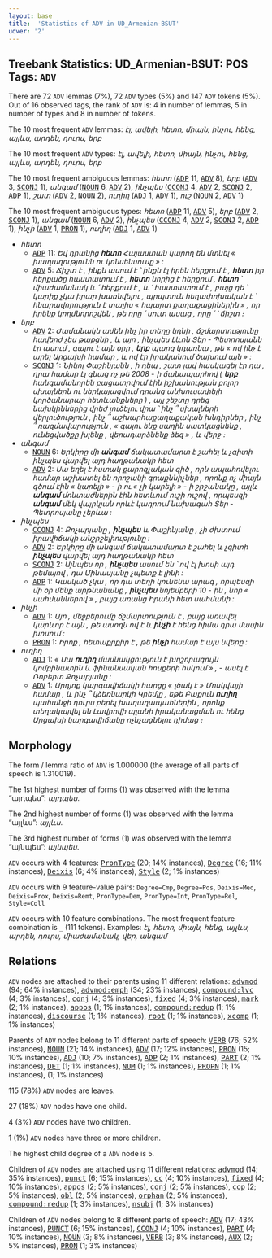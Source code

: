 ```yaml
---
layout: base
title:  'Statistics of ADV in UD_Armenian-BSUT'
udver: '2'
---
```


## Treebank Statistics: UD_Armenian-BSUT: POS Tags: `ADV`

There are 72 `ADV` lemmas (7%), 72 `ADV` types (5%) and 147 `ADV` tokens (5%).
Out of 16 observed tags, the rank of `ADV` is: 4 in number of lemmas, 5 in number of types and 8 in number of tokens.

The 10 most frequent `ADV` lemmas: <em>էլ, ավելի, հետո, միայն, ինչու, հենց, այլևս, արդեն, դուրս, երբ</em>

The 10 most frequent `ADV` types:  <em>էլ, ավելի, հետո, միայն, ինչու, հենց, այլևս, արդեն, դուրս, երբ</em>

The 10 most frequent ambiguous lemmas: <em>հետո</em> (<tt><a href="hy_bsut-pos-ADP.html">ADP</a></tt> 11, <tt><a href="hy_bsut-pos-ADV.html">ADV</a></tt> 8), <em>երբ</em> (<tt><a href="hy_bsut-pos-ADV.html">ADV</a></tt> 3, <tt><a href="hy_bsut-pos-SCONJ.html">SCONJ</a></tt> 1), <em>անգամ</em> (<tt><a href="hy_bsut-pos-NOUN.html">NOUN</a></tt> 6, <tt><a href="hy_bsut-pos-ADV.html">ADV</a></tt> 2), <em>ինչպես</em> (<tt><a href="hy_bsut-pos-CCONJ.html">CCONJ</a></tt> 4, <tt><a href="hy_bsut-pos-ADV.html">ADV</a></tt> 2, <tt><a href="hy_bsut-pos-SCONJ.html">SCONJ</a></tt> 2, <tt><a href="hy_bsut-pos-ADP.html">ADP</a></tt> 1), <em>շատ</em> (<tt><a href="hy_bsut-pos-ADV.html">ADV</a></tt> 2, <tt><a href="hy_bsut-pos-NOUN.html">NOUN</a></tt> 2), <em>ուղիղ</em> (<tt><a href="hy_bsut-pos-ADJ.html">ADJ</a></tt> 1, <tt><a href="hy_bsut-pos-ADV.html">ADV</a></tt> 1), <em>ուշ</em> (<tt><a href="hy_bsut-pos-NOUN.html">NOUN</a></tt> 2, <tt><a href="hy_bsut-pos-ADV.html">ADV</a></tt> 1)

The 10 most frequent ambiguous types:  <em>հետո</em> (<tt><a href="hy_bsut-pos-ADP.html">ADP</a></tt> 11, <tt><a href="hy_bsut-pos-ADV.html">ADV</a></tt> 5), <em>երբ</em> (<tt><a href="hy_bsut-pos-ADV.html">ADV</a></tt> 2, <tt><a href="hy_bsut-pos-SCONJ.html">SCONJ</a></tt> 1), <em>անգամ</em> (<tt><a href="hy_bsut-pos-NOUN.html">NOUN</a></tt> 6, <tt><a href="hy_bsut-pos-ADV.html">ADV</a></tt> 2), <em>ինչպես</em> (<tt><a href="hy_bsut-pos-CCONJ.html">CCONJ</a></tt> 4, <tt><a href="hy_bsut-pos-ADV.html">ADV</a></tt> 2, <tt><a href="hy_bsut-pos-SCONJ.html">SCONJ</a></tt> 2, <tt><a href="hy_bsut-pos-ADP.html">ADP</a></tt> 1), <em>ինչի</em> (<tt><a href="hy_bsut-pos-ADV.html">ADV</a></tt> 1, <tt><a href="hy_bsut-pos-PRON.html">PRON</a></tt> 1), <em>ուղիղ</em> (<tt><a href="hy_bsut-pos-ADJ.html">ADJ</a></tt> 1, <tt><a href="hy_bsut-pos-ADV.html">ADV</a></tt> 1)


* <em>հետո</em>
  * <tt><a href="hy_bsut-pos-ADP.html">ADP</a></tt> 11: <em>Եվ դրանից <b>հետո</b> Հայաստան կարող են մտնել « խաղաղությունն ու կոնսենսուսը » :</em>
  * <tt><a href="hy_bsut-pos-ADV.html">ADV</a></tt> 5: <em>Ճիշտ է , ինքն ասում է ՝ ինքն էլ իրեն հերքում է , <b>հետո</b> իր հերքածը հաստատում է , <b>հետո</b> նորից է հերքում , <b>հետո</b> ՝ միաժամանակ և ՛ հերքում է , և ՛ հաստատում է , բայց դե ՝ կարիք չկա իրար խառնվելու , պրպտուն հեղափոխական է ՝ հնարավորություն է տալիս « հպարտ քաղաքացիներին » , որ իրենք կողմնորոշվեն , թե որը ՛ սուտ ասաց , որը ՛ ՝ ճիշտ ։</em>
* <em>երբ</em>
  * <tt><a href="hy_bsut-pos-ADV.html">ADV</a></tt> 2: <em>Ժամանակն ամեն ինչ իր տեղը կդնի , ճշմարտությունը հավերժ չես թաքցնի , և այո , ինչպես Լևոն Տեր - Պետրոսյանն էր ասում , գալու է այն օրը , <b>երբ</b> պարզ կդառնա , թե « ով ինչ է արել Արցախի համար , և ով էր իրականում ծախում այն » :</em>
  * <tt><a href="hy_bsut-pos-SCONJ.html">SCONJ</a></tt> 1: <em>Նիկոլ Փաշինյանն , ի դեպ , շատ լավ հասկացել էր դա , դրա համար էլ գնաց ոչ թե 2008 - ի ճանապարհով ( <b>երբ</b> հանգամանորեն բացատրվում էին իշխանության բոլոր սխալներն ու ներկայացվում դրանց անխուսափելի կործանարար հետևանքները ) , այլ շեշտը դրեց նախկիններից վրեժ լուծելու վրա ՝ ինչ ՞ սխալների վերլուծություն , ինչ ՞ աշխարհաքաղաքական խնդիրներ , ինչ ՞ ռազմավարություն , « գալու ենք սաղին սատկացնենք , ունեցվածքը խլենք , վերադարձնենք ձեզ » , և վերջ ։</em>
* <em>անգամ</em>
  * <tt><a href="hy_bsut-pos-NOUN.html">NOUN</a></tt> 6: <em>Երկիրը մի <b>անգամ</b> ճակատամարտ է շահել և չգիտի ինչպես վարվել այդ հաղթանակի հետ</em>
  * <tt><a href="hy_bsut-pos-ADV.html">ADV</a></tt> 2: <em>Սա եղել է հստակ քարոզչական գիծ , որն ապահովելու համար աշխատել են որոշակի գրաքննիչներ , որոնք ոչ միայն գծում էին « կարելի » - ի ու « չի կարելի » - ի շրջանակը , այլև <b>անգամ</b> մոնտաժներին էին հետևում ուշի ուշով , որպեսզի <b>անգամ</b> մեկ վայրկյան որևէ կադրում նախագահ Տեր - Պետրոսյանը չերևա :</em>
* <em>ինչպես</em>
  * <tt><a href="hy_bsut-pos-CCONJ.html">CCONJ</a></tt> 4: <em>Քոչարյանը , <b>ինչպես</b> և Փաշինյանը , չի ժխտում իրավիճակի անշրջելիությունը :</em>
  * <tt><a href="hy_bsut-pos-ADV.html">ADV</a></tt> 2: <em>Երկիրը մի անգամ ճակատամարտ է շահել և չգիտի <b>ինչպես</b> վարվել այդ հաղթանակի հետ</em>
  * <tt><a href="hy_bsut-pos-SCONJ.html">SCONJ</a></tt> 2: <em>Այնպես որ , <b>ինչպես</b> ասում են ՝ ով էլ խոսի այդ թեմայով , դա Մինասյանը չպետք է լինի :</em>
  * <tt><a href="hy_bsut-pos-ADP.html">ADP</a></tt> 1: <em>Կասկած չկա , որ դա տեղի կունենա արագ , որպեսզի մի օր մենք արթնանանք , <b>ինչպես</b> նոյեմբերի 10 - ին , նոր « սահմաններով » , բայց առանց Իրանի հետ սահմանի :</em>
* <em>ինչի</em>
  * <tt><a href="hy_bsut-pos-ADV.html">ADV</a></tt> 1: <em>Այո , մեջբերումը ճշմարտություն է , բայց առավել կարևոր է այն , թե ասողն ով է և <b>ինչի</b> է հենց հիմա դրա մասին խոսում :</em>
  * <tt><a href="hy_bsut-pos-PRON.html">PRON</a></tt> 1: <em>Իրոք , հետաքրքիր է , թե <b>ինչի</b> համար է այս նվերը :</em>
* <em>ուղիղ</em>
  * <tt><a href="hy_bsut-pos-ADJ.html">ADJ</a></tt> 1: <em>« Սա <b>ուղիղ</b> մասնակցություն է խոշորագույն կոմբինատին և ֆինանսական հոսքերի հսկում » , - ասել է Ռոբերտ Քոչարյանը :</em>
  * <tt><a href="hy_bsut-pos-ADV.html">ADV</a></tt> 1: <em>Արդյոք կարգավիճակի հարցը « լծակ է » Մոսկվայի համար , և ինչ ՞ կձեռնարկի Կրեմլը , եթե Բաքուն <b>ուղիղ</b> պահանջի դուրս բերել խաղաղապահներին , որոնք տեղակայվել են Լավրովի պլանի իրականացման ու հենց Արցախի կարգավիճակը ոչնչացնելու դիմաց ։</em>

## Morphology

The form / lemma ratio of `ADV` is 1.000000 (the average of all parts of speech is 1.310019).

The 1st highest number of forms (1) was observed with the lemma “այդպես”: <em>այդպես</em>.

The 2nd highest number of forms (1) was observed with the lemma “այլևս”: <em>այլևս</em>.

The 3rd highest number of forms (1) was observed with the lemma “այնպես”: <em>այնպես</em>.

`ADV` occurs with 4 features: <tt><a href="hy_bsut-feat-PronType.html">PronType</a></tt> (20; 14% instances), <tt><a href="hy_bsut-feat-Degree.html">Degree</a></tt> (16; 11% instances), <tt><a href="hy_bsut-feat-Deixis.html">Deixis</a></tt> (6; 4% instances), <tt><a href="hy_bsut-feat-Style.html">Style</a></tt> (2; 1% instances)

`ADV` occurs with 9 feature-value pairs: `Degree=Cmp`, `Degree=Pos`, `Deixis=Med`, `Deixis=Prox`, `Deixis=Remt`, `PronType=Dem`, `PronType=Int`, `PronType=Rel`, `Style=Coll`

`ADV` occurs with 10 feature combinations.
The most frequent feature combination is `_` (111 tokens).
Examples: <em>էլ, հետո, միայն, հենց, այլևս, արդեն, դուրս, միաժամանակ, վեր, անգամ</em>


## Relations

`ADV` nodes are attached to their parents using 11 different relations: <tt><a href="hy_bsut-dep-advmod.html">advmod</a></tt> (94; 64% instances), <tt><a href="hy_bsut-dep-advmod-emph.html">advmod:emph</a></tt> (34; 23% instances), <tt><a href="hy_bsut-dep-compound-lvc.html">compound:lvc</a></tt> (4; 3% instances), <tt><a href="hy_bsut-dep-conj.html">conj</a></tt> (4; 3% instances), <tt><a href="hy_bsut-dep-fixed.html">fixed</a></tt> (4; 3% instances), <tt><a href="hy_bsut-dep-mark.html">mark</a></tt> (2; 1% instances), <tt><a href="hy_bsut-dep-appos.html">appos</a></tt> (1; 1% instances), <tt><a href="hy_bsut-dep-compound-redup.html">compound:redup</a></tt> (1; 1% instances), <tt><a href="hy_bsut-dep-discourse.html">discourse</a></tt> (1; 1% instances), <tt><a href="hy_bsut-dep-root.html">root</a></tt> (1; 1% instances), <tt><a href="hy_bsut-dep-xcomp.html">xcomp</a></tt> (1; 1% instances)

Parents of `ADV` nodes belong to 11 different parts of speech: <tt><a href="hy_bsut-pos-VERB.html">VERB</a></tt> (76; 52% instances), <tt><a href="hy_bsut-pos-NOUN.html">NOUN</a></tt> (21; 14% instances), <tt><a href="hy_bsut-pos-ADV.html">ADV</a></tt> (17; 12% instances), <tt><a href="hy_bsut-pos-PRON.html">PRON</a></tt> (15; 10% instances), <tt><a href="hy_bsut-pos-ADJ.html">ADJ</a></tt> (10; 7% instances), <tt><a href="hy_bsut-pos-ADP.html">ADP</a></tt> (2; 1% instances), <tt><a href="hy_bsut-pos-PART.html">PART</a></tt> (2; 1% instances), <tt><a href="hy_bsut-pos-DET.html">DET</a></tt> (1; 1% instances), <tt><a href="hy_bsut-pos-NUM.html">NUM</a></tt> (1; 1% instances), <tt><a href="hy_bsut-pos-PROPN.html">PROPN</a></tt> (1; 1% instances),  (1; 1% instances)

115 (78%) `ADV` nodes are leaves.

27 (18%) `ADV` nodes have one child.

4 (3%) `ADV` nodes have two children.

1 (1%) `ADV` nodes have three or more children.

The highest child degree of a `ADV` node is 5.

Children of `ADV` nodes are attached using 11 different relations: <tt><a href="hy_bsut-dep-advmod.html">advmod</a></tt> (14; 35% instances), <tt><a href="hy_bsut-dep-punct.html">punct</a></tt> (6; 15% instances), <tt><a href="hy_bsut-dep-cc.html">cc</a></tt> (4; 10% instances), <tt><a href="hy_bsut-dep-fixed.html">fixed</a></tt> (4; 10% instances), <tt><a href="hy_bsut-dep-appos.html">appos</a></tt> (2; 5% instances), <tt><a href="hy_bsut-dep-conj.html">conj</a></tt> (2; 5% instances), <tt><a href="hy_bsut-dep-cop.html">cop</a></tt> (2; 5% instances), <tt><a href="hy_bsut-dep-obl.html">obl</a></tt> (2; 5% instances), <tt><a href="hy_bsut-dep-orphan.html">orphan</a></tt> (2; 5% instances), <tt><a href="hy_bsut-dep-compound-redup.html">compound:redup</a></tt> (1; 3% instances), <tt><a href="hy_bsut-dep-nsubj.html">nsubj</a></tt> (1; 3% instances)

Children of `ADV` nodes belong to 8 different parts of speech: <tt><a href="hy_bsut-pos-ADV.html">ADV</a></tt> (17; 43% instances), <tt><a href="hy_bsut-pos-PUNCT.html">PUNCT</a></tt> (6; 15% instances), <tt><a href="hy_bsut-pos-CCONJ.html">CCONJ</a></tt> (4; 10% instances), <tt><a href="hy_bsut-pos-PART.html">PART</a></tt> (4; 10% instances), <tt><a href="hy_bsut-pos-NOUN.html">NOUN</a></tt> (3; 8% instances), <tt><a href="hy_bsut-pos-VERB.html">VERB</a></tt> (3; 8% instances), <tt><a href="hy_bsut-pos-AUX.html">AUX</a></tt> (2; 5% instances), <tt><a href="hy_bsut-pos-PRON.html">PRON</a></tt> (1; 3% instances)

